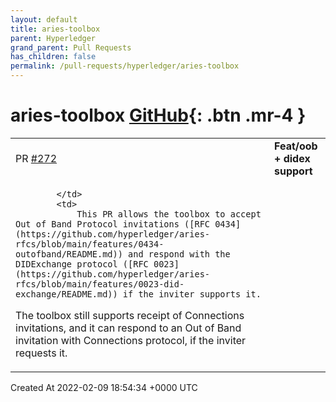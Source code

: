 ```yaml
---
layout: default
title: aries-toolbox
parent: Hyperledger
grand_parent: Pull Requests
has_children: false
permalink: /pull-requests/hyperledger/aries-toolbox
---
```


# aries-toolbox <span class="fs-3 right-align">[GitHub](https://github.com/hyperledger/aries-toolbox){: .btn .mr-4 }</span>


<div>
    <table>
        <tr>
            <td>
                PR <a href="https://github.com/hyperledger/aries-toolbox/pull/272" class=".btn">#272</a>
            </td>
            <td>
                <b>
                    Feat/oob + didex support
                </b>
            </td>
        </tr>
        <tr>
            <td>
                
            </td>
            <td>
                This PR allows the toolbox to accept Out of Band Protocol invitations ([RFC 0434](https://github.com/hyperledger/aries-rfcs/blob/main/features/0434-outofband/README.md)) and respond with the DIDExchange protocol ([RFC 0023](https://github.com/hyperledger/aries-rfcs/blob/main/features/0023-did-exchange/README.md)) if the inviter supports it. 
The toolbox still supports receipt of Connections invitations, and it can respond to an Out of Band invitation with Connections protocol, if the inviter requests it. 
            </td>
        </tr>
    </table>
    <div class="right-align">
        Created At 2022-02-09 18:54:34 +0000 UTC
    </div>
</div>


